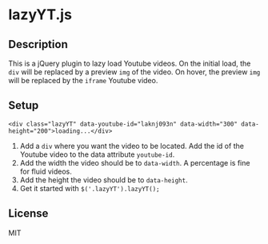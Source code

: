lazyYT.js
======

## Description

This is a jQuery plugin to lazy load Youtube videos. On the initial load, the `div` will be replaced by a preview `img` of the video. On hover, the preview `img` will be replaced by the `iframe` Youtube video.

## Setup

`<div class="lazyYT" data-youtube-id="laknj093n" data-width="300" data-height="200">loading...</div>`

1. Add a `div` where you want the video to be located. Add the id of the Youtube video to the data attribute `youtube-id`.
2. Add the width the video should be to `data-width`. A percentage is fine for fluid videos.
3. Add the height the video should be to `data-height`.
4. Get it started with `$('.lazyYT').lazyYT();`


## License

MIT